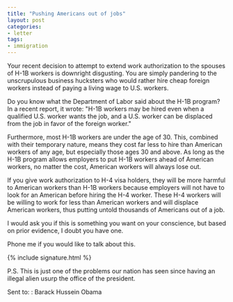 ```yaml
---
title: "Pushing Americans out of jobs"
layout: post
categories:
- letter
tags:
- immigration
---
```


Your recent decision to attempt to extend work authorization to the spouses of H-1B workers is downright disgusting. You are simply pandering to the unscrupulous business hucksters who would rather hire cheap foreign workers instead of paying a living wage to U.S. workers.

Do you know what the Department of Labor said about the H-1B program? In a recent report, it wrote: "H-1B workers may be hired even when a qualified U.S. worker wants the job, and a U.S. worker can be displaced from the job in favor of the foreign worker."

Furthermore, most H-1B workers are under the age of 30. This, combined with their temporary nature, means they cost far less to hire than American workers of any age, but especially those ages 30 and above. As long as the H-1B program allows employers to put H-1B workers ahead of American workers, no matter the cost, American workers will always lose out.

If you give work authorization to H-4 visa holders, they will be more harmful to American workers than H-1B workers because employers will not have to look for an American before hiring the H-4 worker. These H-4 workers will be willing to work for less than American workers and will displace American workers, thus putting untold thousands of Americans out of a job.

I would ask you if this is something you want on your conscience, but based on prior evidence, I doubt you have one.

Phone me if you would like to talk about this.

{% include signature.html %}

P.S. This is just one of the problems our nation has seen since having an illegal alien usurp the office of the president.

Sent to:
: Barack Hussein Obama
